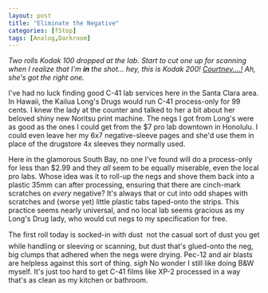 ```yaml
---
layout: post
title: "Eliminate the Negative"
categories: [fStop]
tags: [Analog,Darkroom]
---
```

<i>Two rolls Kodak 100 dropped at the lab. Start to cut one up for scanning when I realize that I'm <b>in</b> the shot... hey, this is Kodak 200! <a href="http://www.geekychick.net">Courtney....!</a> Ah, she's got the right one.</i>

I've had no luck finding good C-41 lab services here in the Santa Clara area. In Hawaii, the Kailua Long's Drugs would run C-41 process-only for 99 cents. I knew the lady at the counter and talked to her a bit about her beloved shiny new Noritsu print machine. The negs I got from Long's were as good as the ones I could get from the $7 pro lab downtown in Honolulu. I could even leave her my 6x7 negative-sleeve pages and she'd use them in place of the drugstore 4x sleeves they normally used.

Here in the glamorous South Bay, no one I've found will do a process-only for less than $2.99 and they <i>all</i> seem to be equally miserable, even the local pro labs. Whose idea was it to roll-up the negs and shove them back into a plastic 35mm can after processing, ensuring that there are cinch-mark scratches on <i>every</i> negative? It's always that or cut into odd shapes with scratches and (worse yet) little plastic tabs taped-onto the strips. This practice seems nearly universal, and no local lab seems gracious as my Long's Drug lady, who would cut negs to my specification for free. 

The first roll today is socked-in with dust &#151; not the casual sort of dust you get while handling or sleeving or scanning, but dust that's glued-onto the neg, big clumps that adhered when the negs were drying. Pec-12 and air blasts are helpless against this sort of thing. <i>*sigh*</i> No wonder I still like doing B&amp;W myself. It's just too hard to get C-41 films like XP-2 processed in a way that's as clean as my kitchen or bathroom.
